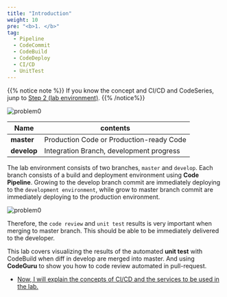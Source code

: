 ```yaml
---
title: "Introduction"
weight: 10
pre: "<b>1. </b>"
tag:
  - Pipeline
  - CodeCommit
  - CodeBuild
  - CodeDeploy
  - CI/CD
  - UnitTest
---
```


{{% notice note %}}
If you know the concept and CI/CD and CodeSeries, junp to [Step 2 (lab environment)](/setup).
{{% /notice%}}

 ![problem0](/images/gitbranchenv2.svg)


|Name|contents|
|---|---|
| **master** | Production Code or Production-ready Code |
| **develop** | Integration Branch, development progress|


The lab environment consists of two branches, `master` and `develop`.
Each branch consists of a build and deployment environment using **Code Pipeline**. Growing to the develop branch commit are immediately deploying to the `development environment`, while grow to master branch commit are immediately deploying to the production environment.

 ![problem0](/images/gitbranch3.svg)

Therefore, the `code review` and `unit test` results is very important when merging to master branch. This should be able to be immediately delivered to the developer.

This lab covers visualizing the results of the automated **unit test** with CodeBuild when diff in develop are merged into master. And using **CodeGuru** to show you how to code review automated in pull-request.

- [Now, I will explain the concepts of CI/CD and the services to be used in the lab.](/en/introduction/cdci)
 